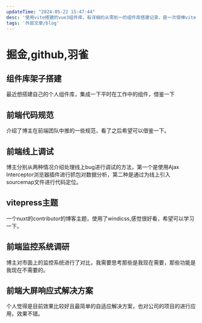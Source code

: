 ```yaml
---
updateTime: "2024-05-22 15:47:44"
desc: '使用vite搭建的vue3组件库，有详细的从零到一的组件库搭建记录，是一次很棒vite和vue3的工程化实践'
tags: '外部文章/blog'
---
```



# 掘金,github,羽雀

## 组件库架子搭建

<LinkCard link="https://github.com/KamenRider41/Kamen-Design-Vite-Vue3/blob/master/%E6%90%AD%E5%BB%BA%E8%AE%B0%E5%BD%95.md" desc="组件库架子搭建"></LinkCard>

最近想搭建自己的个人组件库，集成一下平时在工作中的组件，借鉴一下

## 前端代码规范

<LinkCard link="https://juejin.cn/post/7085257325165936648#heading-9" desc="前端代码规范"></LinkCard>

介绍了博主在前端团队中推的一些规范，看了之后希望可以借鉴一下。

## 前端线上调试

<LinkCard link="https://juejin.cn/post/7166031357418668040" desc="前端线上调试"></LinkCard>

博主分别从两种情况介绍处理线上bug进行调试的方法，第一个是使用Ajax Interceptor浏览器插件进行抓包对数据分析，第二种是通过为线上引入sourcemap文件进行代码定位。

## vitepress主题

<LinkCard link="https://github.com/harlan-zw/harlanzw.com-vitepress/tree/master" desc="vitepress主题"></LinkCard>

一个nuxt的contributor的博客主题，使用了windicss,感觉很好看，希望可以学习一下。

## 前端监控系统调研

<LinkCard link = "https://juejin.cn/post/7234057613775536185?utm_source=gold_browser_extension#heading-12" desc = "前端监控系统Sentry企业级实战"></LinkCard>

<LinkCard link = "https://tech.youzan.com/mobileskynet/" desc = "报警策略设计"></LinkCard>
博主对市面上的监控系统进行了对比，我需要思考那些是我现在需要，那些功能是我现在不需要的。

## 前端大屏响应式解决方案

<LinkCard link = "https://juejin.cn/post/7231089453694009404" desc = "可视化大屏：autofit.js 一行搞定自适应"></LinkCard>

个人觉得是目前效果比较好且最简单的自适应解决方案，也对公司的项目的进行应用，效果不错。